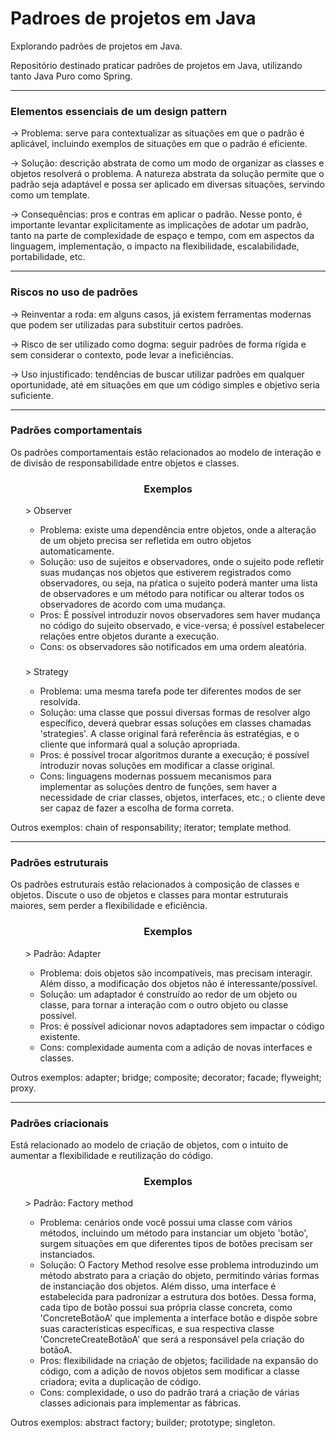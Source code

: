 # Padroes de projetos em Java
Explorando padrões de projetos em Java.

Repositório destinado praticar padrões de projetos em Java, utilizando tanto Java Puro como Spring.

---

### Elementos essenciais de um design pattern

-> Problema: serve para contextualizar as situações em que o padrão é aplicável, incluindo exemplos de situações em que o padrão é eficiente.

-> Solução: descrição abstrata de como um modo de organizar as classes e objetos resolverá o problema. A natureza abstrata da solução permite que o padrão seja adaptável e possa ser aplicado em diversas situações, servindo como um template.

-> Consequências: pros e contras em aplicar o padrão. Nesse ponto, é importante levantar explicitamente as implicações de adotar um padrão, tanto na parte de complexidade de espaço e tempo, com em aspectos da linguagem, implementação, o impacto na flexibilidade, escalabilidade, portabilidade, etc.

--- 

### Riscos no uso de padrões

-> Reinventar a roda: em alguns casos, já existem ferramentas modernas que podem ser utilizadas para substituir certos padrões.

-> Risco de ser utilizado como dogma: seguir padrões de forma rígida e sem considerar o contexto, pode levar a ineficiências.

-> Uso injustificado: tendências de buscar utilizar padrões em qualquer oportunidade, até em situações em que um código simples e objetivo seria suficiente.

---

### Padrões comportamentais

Os padrões comportamentais estão relacionados ao modelo de interação e de divisão de responsabilidade entre objetos e classes.

<h3 align="center">Exemplos</h3>
<ul>
> Observer

- Problema: existe uma dependência entre objetos, onde a alteração de um objeto precisa ser refletida em outro objetos automaticamente.
- Solução: uso de sujeitos e observadores, onde o sujeito pode refletir suas mudanças nos objetos que estiverem registrados como observadores, ou seja, na pŕatica o sujeito poderá manter uma lista de observadores e um método para notificar ou alterar todos os observadores de acordo com uma mudança.
- Pros: É possível introduzir novos observadores sem haver mudança no código do sujeito observado, e vice-versa; é possível estabelecer relações entre objetos durante a execução.
- Cons: os observadores são notificados em uma ordem aleatória.
</ul>

<h3></h3>
<ul>
> Strategy

- Problema: uma mesma tarefa pode ter diferentes modos de ser resolvida.
- Solução: uma classe que possui diversas formas de resolver algo específico, deverá quebrar essas soluções em classes chamadas 'strategies'. A classe original fará referência às estratégias, e o cliente que informará qual a solução apropriada.
- Pros: é possível trocar algoritmos durante a execução; é possível introduzir novas soluções em modificar a classe original.
- Cons: linguagens modernas possuem mecanismos para implementar as soluções dentro de funções, sem haver a necessidade de criar classes, objetos, interfaces, etc.; o cliente deve ser capaz de fazer a escolha de forma correta.
</ul>

Outros exemplos: chain of responsability; iterator; template method.

---

### Padrões estruturais

Os padrões estruturais estão relacionados à composição de classes e objetos. Discute o uso de objetos e classes para montar estruturais maiores, sem perder a flexibilidade e eficiência.

<h3 align="center">Exemplos</h3>
<ul>
> Padrão: Adapter

- Problema: dois objetos são incompatíveis, mas precisam interagir. Além disso, a modificação dos objetos não é interessante/possível.
- Solução: um adaptador é construído ao redor de um objeto ou classe, para tornar a interação com o outro objeto ou classe possível.
- Pros: é possível adicionar novos adaptadores sem impactar o código existente.
- Cons: complexidade aumenta com a adição de novas interfaces e classes.
        </ul>


Outros exemplos: adapter; bridge; composite; decorator; facade; flyweight; proxy.

---

### Padrões criacionais

Está relacionado ao modelo de criação de objetos, com o intuito de aumentar a flexibilidade e reutilização do código.

<h3 align="center">Exemplos</h3>
<ul>
> Padrão: Factory method

- Problema: cenários onde você possui uma classe com vários métodos, incluindo um método para instanciar um objeto 'botão', surgem situações em que diferentes tipos de botões precisam ser instanciados.
- Solução: O Factory Method resolve esse problema introduzindo um método abstrato para a criação do objeto, permitindo várias formas de instanciação dos objetos.  Além disso, uma interface é estabelecida para padronizar a estrutura dos botões. Dessa forma, cada tipo de botão possui sua própria classe concreta, como 'ConcreteBotãoA' que implementa a interface botão e dispõe sobre suas características específicas, e sua respectiva classe 'ConcreteCreateBotãoA' que será a responsável pela criação do botãoA.
- Pros: flexibilidade na criação de objetos; facilidade na expansão do código, com a adição de novos objetos sem modificar a classe criadora; evita a duplicação de código.
- Cons: complexidade, o uso do padrão trará a criação de várias classes adicionais para implementar as fábricas.

</ul>

Outros exemplos: abstract factory; builder; prototype; singleton.

